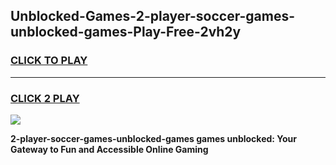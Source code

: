 
## Unblocked-Games-2-player-soccer-games-unblocked-games-Play-Free-2vh2y
<h3>
<a href="https://premium76.site?title=2-player-soccer-games-unblocked-games&ref=18A1">CLICK TO PLAY</a></h3>
<hr>

<h3>
<a href="https://premium76.site?title=2-player-soccer-games-unblocked-games&ref=18A1">CLICK 2 PLAY</a>
  
</h3>

<a href="https://premium76.site?title=2-player-soccer-games-unblocked-games&ref=18A1"><img src="https://clearcache.store/games.png"></a>


**2-player-soccer-games-unblocked-games games unblocked: Your Gateway to Fun and Accessible Online Gaming**

